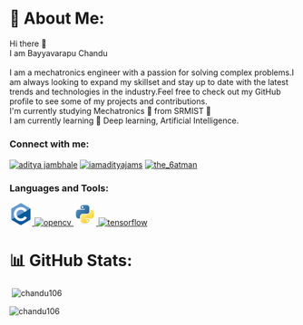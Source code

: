 # 💫 About Me:
Hi there 👋<br>I am Bayyavarapu Chandu<br><br>I am a mechatronics engineer with a passion for solving complex problems.I am always looking to expand my skillset and stay up to date with the latest trends and technologies in the industry.Feel free to check out my GitHub profile to see some of my projects and contributions.<br>I'm currently studying Mechatronics 🤖 from SRMIST 🏫<br>I am currently learning 📜 Deep learning, Artificial Intelligence.<br>


<h3 align="left">Connect with me:</h3>
<p align="left">
<a href="https://www.linkedin.com/in/chandu-bayyavarapu-b15282227/" target="blank"><img align="center" src="https://raw.githubusercontent.com/rahuldkjain/github-profile-readme-generator/master/src/images/icons/Social/linked-in-alt.svg" alt="aditya jambhale" height="30" width="40" /></a>
<a href="https://www.instagram.com/chandu.bayyavarapu//" target="blank"><img align="center" src="https://raw.githubusercontent.com/rahuldkjain/github-profile-readme-generator/master/src/images/icons/Social/instagram.svg" alt="iamadityajams" height="30" width="40" /></a>
<a href="https://www.codechef.com/users/chandu_106" target="blank"><img align="center" src="https://cdn.jsdelivr.net/npm/simple-icons@3.1.0/icons/codechef.svg" alt="the_6atman" height="30" width="40" /></a>
</p>

<h3 align="left">Languages and Tools:</h3>
<p align="left"> <a href="https://www.cprogramming.com/" target="_blank" rel="noreferrer"> <img src="https://raw.githubusercontent.com/devicons/devicon/master/icons/c/c-original.svg" alt="c" width="40" height="40"/> </a> <a href="https://opencv.org/" target="_blank" rel="noreferrer"> <img src="https://www.vectorlogo.zone/logos/opencv/opencv-icon.svg" alt="opencv" width="40" height="40"/> </a> <a href="https://www.python.org" target="_blank" rel="noreferrer"> <img src="https://raw.githubusercontent.com/devicons/devicon/master/icons/python/python-original.svg" alt="python" width="40" height="40"/> </a> <a href="https://www.tensorflow.org" target="_blank" rel="noreferrer"> <img src="https://www.vectorlogo.zone/logos/tensorflow/tensorflow-icon.svg" alt="tensorflow" width="40" height="40"/> </a> </p>

# 📊 GitHub Stats:
<p>&nbsp;<img align="center" src="https://github-readme-stats.vercel.app/api?username=chandu106&show_icons=true&locale=en" alt="chandu106" />
<p><img align="center" src="https://github-readme-streak-stats.herokuapp.com/?user=chandu106&" alt="chandu106" /></p>


